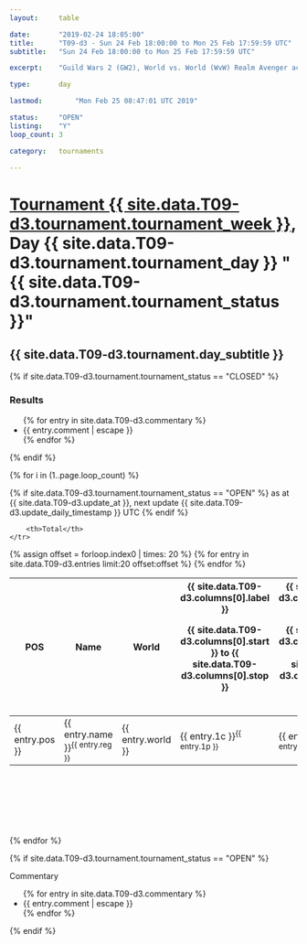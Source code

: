 ```yaml
---
layout: 	table

date: 		"2019-02-24 18:05:00"
title: 		"T09-d3 - Sun 24 Feb 18:00:00 to Mon 25 Feb 17:59:59 UTC"
subtitle: 	"Sun 24 Feb 18:00:00 to Mon 25 Feb 17:59:59 UTC"

excerpt:    "Guild Wars 2 (GW2), World vs. World (WvW) Realm Avenger achivement Tournament. \"Every Kill Counts\""

type:       day

lastmod: 		"Mon Feb 25 08:47:01 UTC 2019"

status:     "OPEN"
listing:    "Y"
loop_count: 3

category: 	tournaments

---
```

<div class="table_header">
    <h1><a href="{{ site.data.T09-d3.tournament.week_url }}">Tournament {{ site.data.T09-d3.tournament.tournament_week }}</a>, Day {{ site.data.T09-d3.tournament.tournament_day }} "{{ site.data.T09-d3.tournament.tournament_status }}"</h1>
    <h2>{{ site.data.T09-d3.tournament.day_subtitle }}</h2> 
</div>

{% if site.data.T09-d3.tournament.tournament_status == "CLOSED" %} 
<div class="commentary">
  <h3>Results</h3>
  <ul>
    {% for entry in site.data.T09-d3.commentary %}
    <li class="commentary_list">{{ entry.comment | escape }}</li>
    {% endfor %}
  </ul>
</div>
{% endif %}


{% for i in (1..page.loop_count) %}

{% if site.data.T09-d3.tournament.tournament_status == "OPEN" %} 
<span class="table_nextupdate">as at {{ site.data.T09-d3.update_at }}, next update {{ site.data.T09-d3.update_daily_timestamp }} UTC</span> 
{% endif %}

<table class="day_table">
  <colgroup>
    <col style="width:18px">
    <col style="width:55px">
    <col style="width:55px">
    <col style="width:12px">
    <col style="width:12px">
    <col style="width:12px">
    <col style="width:12px">
    <col style="width:12px">
    <col style="width:12px">
    <col style="width:12px">
    <col style="width:12px">
    <col style="width:12px">
    <col style="width:12px">
    <col style="width:12px">
    <col style="width:12px">
    <col style="width:12px">
    <col style="width:12px">
    <col style="width:12px">
    <col style="width:12px">
    <col style="width:12px">
    <col style="width:12px">
    <col style="width:12px">
    <col style="width:12px">
    <col style="width:12px">
    <col style="width:12px">
    <col style="width:12px">
    <col style="width:12px">
    <col style="width:18px">
  </colgroup>  
  <thead>
    <tr>
        <th>POS</th>
        <th class="AlignLeft">Name</th>
        <th class="AlignLeft">World</th>

<th><div class="label">{{ site.data.T09-d3.columns[0].label }}<p class="onhover">{{ site.data.T09-d3.columns[0].start }} to {{ site.data.T09-d3.columns[0].stop }}</p></div>​</th>
<th><div class="label">{{ site.data.T09-d3.columns[1].label }}<p class="onhover">{{ site.data.T09-d3.columns[1].start }} to {{ site.data.T09-d3.columns[1].stop }}</p></div>​</th>
<th><div class="label">{{ site.data.T09-d3.columns[2].label }}<p class="onhover">{{ site.data.T09-d3.columns[2].start }} to {{ site.data.T09-d3.columns[2].stop }}</p></div>​</th>
<th><div class="label">{{ site.data.T09-d3.columns[3].label }}<p class="onhover">{{ site.data.T09-d3.columns[3].start }} to {{ site.data.T09-d3.columns[3].stop }}</p></div>​</th>
<th><div class="label">{{ site.data.T09-d3.columns[4].label }}<p class="onhover">{{ site.data.T09-d3.columns[4].start }} to {{ site.data.T09-d3.columns[4].stop }}</p></div>​</th>
<th><div class="label">{{ site.data.T09-d3.columns[5].label }}<p class="onhover">{{ site.data.T09-d3.columns[5].start }} to {{ site.data.T09-d3.columns[5].stop }}</p></div>​</th>
<th><div class="label">{{ site.data.T09-d3.columns[6].label }}<p class="onhover">{{ site.data.T09-d3.columns[6].start }} to {{ site.data.T09-d3.columns[6].stop }}</p></div>​</th>
<th><div class="label">{{ site.data.T09-d3.columns[7].label }}<p class="onhover">{{ site.data.T09-d3.columns[7].start }} to {{ site.data.T09-d3.columns[7].stop }}</p></div>​</th>
<th><div class="label">{{ site.data.T09-d3.columns[8].label }}<p class="onhover">{{ site.data.T09-d3.columns[8].start }} to {{ site.data.T09-d3.columns[8].stop }}</p></div>​</th>
<th><div class="label">{{ site.data.T09-d3.columns[9].label }}<p class="onhover">{{ site.data.T09-d3.columns[9].start }} to {{ site.data.T09-d3.columns[9].stop }}</p></div>​</th>
<th><div class="label">{{ site.data.T09-d3.columns[10].label }}<p class="onhover">{{ site.data.T09-d3.columns[10].start }} to {{ site.data.T09-d3.columns[10].stop }}</p></div>​</th>

<th><div class="label">{{ site.data.T09-d3.columns[11].label }}<p class="onhover">{{ site.data.T09-d3.columns[11].start }} to {{ site.data.T09-d3.columns[11].stop }}</p></div>​</th>
<th><div class="label">{{ site.data.T09-d3.columns[12].label }}<p class="onhover">{{ site.data.T09-d3.columns[12].start }} to {{ site.data.T09-d3.columns[12].stop }}</p></div>​</th>
<th><div class="label">{{ site.data.T09-d3.columns[13].label }}<p class="onhover">{{ site.data.T09-d3.columns[13].start }} to {{ site.data.T09-d3.columns[13].stop }}</p></div>​</th>
<th><div class="label">{{ site.data.T09-d3.columns[14].label }}<p class="onhover">{{ site.data.T09-d3.columns[14].start }} to {{ site.data.T09-d3.columns[14].stop }}</p></div>​</th>
<th><div class="label">{{ site.data.T09-d3.columns[15].label }}<p class="onhover">{{ site.data.T09-d3.columns[15].start }} to {{ site.data.T09-d3.columns[15].stop }}</p></div>​</th>
<th><div class="label">{{ site.data.T09-d3.columns[16].label }}<p class="onhover">{{ site.data.T09-d3.columns[16].start }} to {{ site.data.T09-d3.columns[16].stop }}</p></div>​</th>
<th><div class="label">{{ site.data.T09-d3.columns[17].label }}<p class="onhover">{{ site.data.T09-d3.columns[17].start }} to {{ site.data.T09-d3.columns[17].stop }}</p></div>​</th>
<th><div class="label">{{ site.data.T09-d3.columns[18].label }}<p class="onhover">{{ site.data.T09-d3.columns[18].start }} to {{ site.data.T09-d3.columns[18].stop }}</p></div>​</th>
<th><div class="label">{{ site.data.T09-d3.columns[19].label }}<p class="onhover">{{ site.data.T09-d3.columns[19].start }} to {{ site.data.T09-d3.columns[19].stop }}</p></div>​</th>
<th><div class="label">{{ site.data.T09-d3.columns[20].label }}<p class="onhover">{{ site.data.T09-d3.columns[20].start }} to {{ site.data.T09-d3.columns[20].stop }}</p></div>​</th>

<th><div class="label">{{ site.data.T09-d3.columns[21].label }}<p class="onhover">{{ site.data.T09-d3.columns[21].start }} to {{ site.data.T09-d3.columns[21].stop }}</p></div>​</th>
<th><div class="label">{{ site.data.T09-d3.columns[22].label }}<p class="onhover">{{ site.data.T09-d3.columns[22].start }} to {{ site.data.T09-d3.columns[22].stop }}</p></div>​</th>
<th><div class="label">{{ site.data.T09-d3.columns[23].label }}<p class="onhover">{{ site.data.T09-d3.columns[23].start }} to {{ site.data.T09-d3.columns[23].stop }}</p></div>​</th>

        <th>Total</th>
    </tr>
  </thead>
  {% assign offset = forloop.index0 | times: 20 %}
<tbody>
{% for entry in site.data.T09-d3.entries limit:20 offset:offset %}
  <tr>
    <td class="pl{{ entry.pos }}">{{ entry.pos }}</td>
    <td class="AlignLeft">{{ entry.name }}<sup>{{ entry.reg }}</sup></td>
    <td class="AlignLeft">{{ entry.world }}</td>
    <td class="pl{{ entry.1p }}">{{ entry.1c }}<sup>{{ entry.1p }}</sup></td>
    <td class="pl{{ entry.2p }}">{{ entry.2c }}<sup>{{ entry.2p }}</sup></td>
    <td class="pl{{ entry.3p }}">{{ entry.3c }}<sup>{{ entry.3p }}</sup></td>
    <td class="pl{{ entry.4p }}">{{ entry.4c }}<sup>{{ entry.4p }}</sup></td>
    <td class="pl{{ entry.5p }}">{{ entry.5c }}<sup>{{ entry.5p }}</sup></td>
    <td class="pl{{ entry.6p }}">{{ entry.6c }}<sup>{{ entry.6p }}</sup></td>
    <td class="pl{{ entry.7p }}">{{ entry.7c }}<sup>{{ entry.7p }}</sup></td>
    <td class="pl{{ entry.8p }}">{{ entry.8c }}<sup>{{ entry.8p }}</sup></td>
    <td class="pl{{ entry.9p }}">{{ entry.9c }}<sup>{{ entry.9p }}</sup></td>
    <td class="pl{{ entry.10p }}">{{ entry.10c }}<sup>{{ entry.10p }}</sup></td>
    <td class="pl{{ entry.11p }}">{{ entry.11c }}<sup>{{ entry.11p }}</sup></td>
    <td class="pl{{ entry.12p }}">{{ entry.12c }}<sup>{{ entry.12p }}</sup></td>
    <td class="pl{{ entry.13p }}">{{ entry.13c }}<sup>{{ entry.13p }}</sup></td>
    <td class="pl{{ entry.14p }}">{{ entry.14c }}<sup>{{ entry.14p }}</sup></td>
    <td class="pl{{ entry.15p }}">{{ entry.15c }}<sup>{{ entry.15p }}</sup></td>
    <td class="pl{{ entry.16p }}">{{ entry.16c }}<sup>{{ entry.16p }}</sup></td>
    <td class="pl{{ entry.17p }}">{{ entry.17c }}<sup>{{ entry.17p }}</sup></td>
    <td class="pl{{ entry.18p }}">{{ entry.18c }}<sup>{{ entry.18p }}</sup></td>
    <td class="pl{{ entry.19p }}">{{ entry.19c }}<sup>{{ entry.19p }}</sup></td>
    <td class="pl{{ entry.20p }}">{{ entry.20c }}<sup>{{ entry.20p }}</sup></td>
    <td class="pl{{ entry.21p }}">{{ entry.21c }}<sup>{{ entry.21p }}</sup></td>
    <td class="pl{{ entry.22p }}">{{ entry.22c }}<sup>{{ entry.22p }}</sup></td>
    <td class="pl{{ entry.23p }}">{{ entry.23c }}<sup>{{ entry.23p }}</sup></td>
    <td class="pl{{ entry.24p }}">{{ entry.24c }}<sup>{{ entry.24p }}</sup></td>
    <td>{{ entry.total }}</td>
  </tr>
{% endfor %}  
</tbody>
</table>
<div class="leaderboard">
  <script async src="//pagead2.googlesyndication.com/pagead/js/adsbygoogle.js"></script>
  <!-- 728x90 -->
  <ins class="adsbygoogle"
       style="display:inline-block;width:728px;height:90px"
       data-ad-client="ca-pub-3274917281288240"
       data-ad-slot="3870538733"></ins>
  <script>
  (adsbygoogle = window.adsbygoogle || []).push({});
  </script>    
</div>
<br />
{% endfor %}

{% if site.data.T09-d3.tournament.tournament_status == "OPEN" %} 
<div class="commentary">
  <span class="commentary_title">Commentary</span>
  <ul>
    {% for entry in site.data.T09-d3.commentary %}
    <li class="commentary_list">{{ entry.comment | escape }}</li>
    {% endfor %}
  </ul>
</div>
{% endif %}


